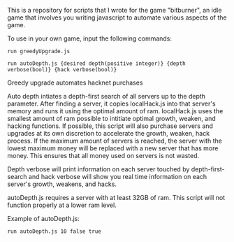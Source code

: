 This is a repository for scripts that I wrote for the game "bitburner", an idle game that involves you writing javascript to automate various aspects of the game.

To use in your own game, input the following commands:

```run greedyUpgrade.js```

```run autoDepth.js {desired depth(positive integer)} {depth verbose(bool)} {hack verbose(bool)}```

Greedy upgrade automates hacknet purchases

Auto depth intiates a depth-first search of all servers up to the depth parameter. After finding a server, it copies localHack.js into that server's memory and runs it using the optimal amount of ram. localHack.js uses the smallest amount of ram possible to intitiate optimal growth, weaken, and hacking functions. If possible, this script will also purchase servers and upgrades at its own discretion to accelerate the growth, weaken, hack process. If the maximum amount of servers is reached, the server with the lowest maximum money will be replaced with a new server that has more money. This ensures that all money used on servers is not wasted.

Depth verbose will print information on each server touched by depth-first-search and hack verbose will show you real time information on each server's growth, weakens, and hacks.

autoDepth.js requires a server with at least 32GB of ram. This script will not function properly at a lower ram level.

Example of autoDepth.js:

```run autoDepth.js 10 false true```

